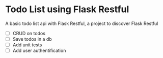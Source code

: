 # Todo List using Flask Restful

A basic todo list api with Flask Restful, a project to discover Flask Restful


- [ ] CRUD on todos
- [ ] Save todos in a db
- [ ] Add unit tests
- [ ] Add user authentification
